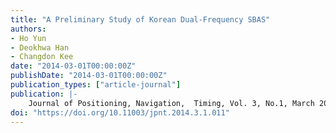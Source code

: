 ```yaml
---
title: "A Preliminary Study of Korean Dual-Frequency SBAS"
authors:
- Ho Yun
- Deokhwa Han
- Changdon Kee
date: "2014-03-01T00:00:00Z"
publishDate: "2014-03-01T00:00:00Z"
publication_types: ["article-journal"]
publication: |-
    Journal of Positioning, Navigation,  Timing, Vol. 3, No.1, March 2014, pp 19-24
doi: "https://doi.org/10.11003/jpnt.2014.3.1.011"
---
```

